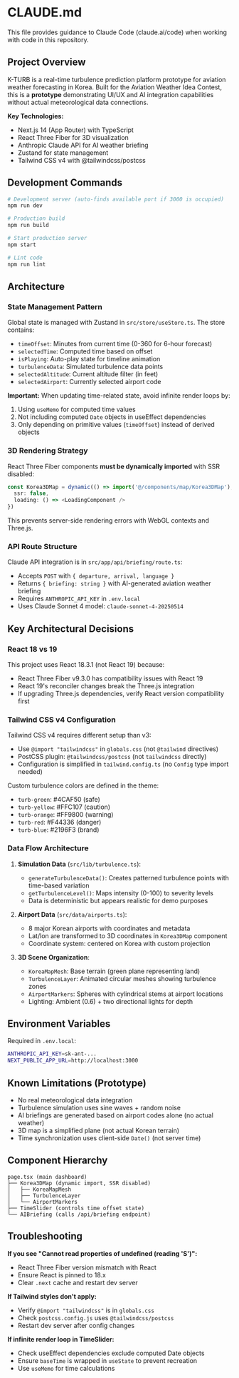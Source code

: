 # CLAUDE.md

This file provides guidance to Claude Code (claude.ai/code) when working with code in this repository.

## Project Overview

K-TURB is a real-time turbulence prediction platform prototype for aviation weather forecasting in Korea. Built for the Aviation Weather Idea Contest, this is a **prototype** demonstrating UI/UX and AI integration capabilities without actual meteorological data connections.

**Key Technologies:**
- Next.js 14 (App Router) with TypeScript
- React Three Fiber for 3D visualization
- Anthropic Claude API for AI weather briefing
- Zustand for state management
- Tailwind CSS v4 with @tailwindcss/postcss

## Development Commands

```bash
# Development server (auto-finds available port if 3000 is occupied)
npm run dev

# Production build
npm run build

# Start production server
npm start

# Lint code
npm run lint
```

## Architecture

### State Management Pattern

Global state is managed with Zustand in `src/store/useStore.ts`. The store contains:
- `timeOffset`: Minutes from current time (0-360 for 6-hour forecast)
- `selectedTime`: Computed time based on offset
- `isPlaying`: Auto-play state for timeline animation
- `turbulenceData`: Simulated turbulence data points
- `selectedAltitude`: Current altitude filter (in feet)
- `selectedAirport`: Currently selected airport code

**Important:** When updating time-related state, avoid infinite render loops by:
1. Using `useMemo` for computed time values
2. Not including computed `Date` objects in useEffect dependencies
3. Only depending on primitive values (`timeOffset`) instead of derived objects

### 3D Rendering Strategy

React Three Fiber components **must be dynamically imported** with SSR disabled:

```typescript
const Korea3DMap = dynamic(() => import('@/components/map/Korea3DMap'), {
  ssr: false,
  loading: () => <LoadingComponent />
})
```

This prevents server-side rendering errors with WebGL contexts and Three.js.

### API Route Structure

Claude API integration is in `src/app/api/briefing/route.ts`:
- Accepts `POST` with `{ departure, arrival, language }`
- Returns `{ briefing: string }` with AI-generated aviation weather briefing
- Requires `ANTHROPIC_API_KEY` in `.env.local`
- Uses Claude Sonnet 4 model: `claude-sonnet-4-20250514`

## Key Architectural Decisions

### React 18 vs 19

This project uses React 18.3.1 (not React 19) because:
- React Three Fiber v9.3.0 has compatibility issues with React 19
- React 19's reconciler changes break the Three.js integration
- If upgrading Three.js dependencies, verify React version compatibility first

### Tailwind CSS v4 Configuration

Tailwind CSS v4 requires different setup than v3:
- Use `@import "tailwindcss"` in `globals.css` (not `@tailwind` directives)
- PostCSS plugin: `@tailwindcss/postcss` (not `tailwindcss` directly)
- Configuration is simplified in `tailwind.config.ts` (no `Config` type import needed)

Custom turbulence colors are defined in the theme:
- `turb-green`: #4CAF50 (safe)
- `turb-yellow`: #FFC107 (caution)
- `turb-orange`: #FF9800 (warning)
- `turb-red`: #F44336 (danger)
- `turb-blue`: #2196F3 (brand)

### Data Flow Architecture

1. **Simulation Data** (`src/lib/turbulence.ts`):
   - `generateTurbulenceData()`: Creates patterned turbulence points with time-based variation
   - `getTurbulenceLevel()`: Maps intensity (0-100) to severity levels
   - Data is deterministic but appears realistic for demo purposes

2. **Airport Data** (`src/data/airports.ts`):
   - 8 major Korean airports with coordinates and metadata
   - Lat/lon are transformed to 3D coordinates in `Korea3DMap` component
   - Coordinate system: centered on Korea with custom projection

3. **3D Scene Organization**:
   - `KoreaMapMesh`: Base terrain (green plane representing land)
   - `TurbulenceLayer`: Animated circular meshes showing turbulence zones
   - `AirportMarkers`: Spheres with cylindrical stems at airport locations
   - Lighting: Ambient (0.6) + two directional lights for depth

## Environment Variables

Required in `.env.local`:

```bash
ANTHROPIC_API_KEY=sk-ant-...
NEXT_PUBLIC_APP_URL=http://localhost:3000
```

## Known Limitations (Prototype)

- No real meteorological data integration
- Turbulence simulation uses sine waves + random noise
- AI briefings are generated based on airport codes alone (no actual weather)
- 3D map is a simplified plane (not actual Korean terrain)
- Time synchronization uses client-side `Date()` (not server time)

## Component Hierarchy

```
page.tsx (main dashboard)
├── Korea3DMap (dynamic import, SSR disabled)
│   ├── KoreaMapMesh
│   ├── TurbulenceLayer
│   └── AirportMarkers
├── TimeSlider (controls time offset state)
└── AIBriefing (calls /api/briefing endpoint)
```

## Troubleshooting

**If you see "Cannot read properties of undefined (reading 'S')":**
- React Three Fiber version mismatch with React
- Ensure React is pinned to 18.x
- Clear `.next` cache and restart dev server

**If Tailwind styles don't apply:**
- Verify `@import "tailwindcss"` is in `globals.css`
- Check `postcss.config.js` uses `@tailwindcss/postcss`
- Restart dev server after config changes

**If infinite render loop in TimeSlider:**
- Check useEffect dependencies exclude computed Date objects
- Ensure `baseTime` is wrapped in `useState` to prevent recreation
- Use `useMemo` for time calculations